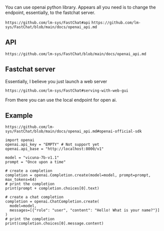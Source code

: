 You can use openai python library. Appears all you need is to change the endpoint, essentially, to the fastchat server.

`https://github.com/lm-sys/FastChat#api`
`https://github.com/lm-sys/FastChat/blob/main/docs/openai_api.md`

## API

`https://github.com/lm-sys/FastChat/blob/main/docs/openai_api.md`

## Fastchat server

Essentially, I believe you just launch a web server

`https://github.com/lm-sys/FastChat#serving-with-web-gui`

From there you can use the local endpoint for open ai.

## Example

`https://github.com/lm-sys/FastChat/blob/main/docs/openai_api.md#openai-official-sdk`
```
import openai
openai.api_key = "EMPTY" # Not support yet
openai.api_base = "http://localhost:8000/v1"

model = "vicuna-7b-v1.1"
prompt = "Once upon a time"

# create a completion
completion = openai.Completion.create(model=model, prompt=prompt, max_tokens=64)
# print the completion
print(prompt + completion.choices[0].text)

# create a chat completion
completion = openai.ChatCompletion.create(
  model=model,
  messages=[{"role": "user", "content": "Hello! What is your name?"}]
)
# print the completion
print(completion.choices[0].message.content)
```
